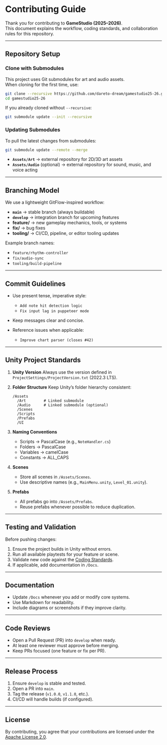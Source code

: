 # Contributing Guide

Thank you for contributing to **GameStudio (2025–2026)**.  
This document explains the workflow, coding standards, and collaboration rules for this repository.

---

## Repository Setup

### Clone with Submodules
This project uses Git submodules for art and audio assets.  
When cloning for the first time, use:

```bash
git clone --recursive https://github.com/dareto-dream/gamestudio25-26.git
cd gamestudio25-26
````

If you already cloned without `--recursive`:

```bash
git submodule update --init --recursive
```

### Updating Submodules

To pull the latest changes from submodules:

```bash
git submodule update --remote --merge
```

* **`Assets/Art`** → external repository for 2D/3D art assets
* **`Assets/Audio`** (optional) → external repository for sound, music, and voice acting

---

## Branching Model

We use a lightweight GitFlow-inspired workflow:

* **`main`** → stable branch (always buildable)
* **`develop`** → integration branch for upcoming features
* **feature/** → new gameplay mechanics, tools, or systems
* **fix/** → bug fixes
* **tooling/** → CI/CD, pipeline, or editor tooling updates

Example branch names:

* `feature/rhythm-controller`
* `fix/audio-sync`
* `tooling/build-pipeline`

---

## Commit Guidelines

* Use present tense, imperative style:

  * `Add note hit detection logic`
  * `Fix input lag in puppeteer mode`
* Keep messages clear and concise.
* Reference issues when applicable:

  * `Improve chart parser (closes #42)`

---

## Unity Project Standards

1. **Unity Version**
   Always use the version defined in `ProjectSettings/ProjectVersion.txt` (2022.3 LTS).

2. **Folder Structure**
   Keep Unity’s folder hierarchy consistent:

   ```
   /Assets
     /Art        # Linked submodule
     /Audio      # Linked submodule (optional)
     /Scenes
     /Scripts
     /Prefabs
     /UI
   ```

3. **Naming Conventions**

   * Scripts → PascalCase (e.g., `NoteHandler.cs`)
   * Folders → PascalCase
   * Variables → camelCase
   * Constants → ALL_CAPS

4. **Scenes**

   * Store all scenes in `/Assets/Scenes`.
   * Use descriptive names (e.g., `MainMenu.unity`, `Level_01.unity`).

5. **Prefabs**

   * All prefabs go into `/Assets/Prefabs`.
   * Reuse prefabs whenever possible to reduce duplication.

---

## Testing and Validation

Before pushing changes:

1. Ensure the project builds in Unity without errors.
2. Run all available playtests for your feature or scene.
3. Validate new code against the [Coding Standards](./code-style.md).
4. If applicable, add documentation in `/Docs`.

---

## Documentation

* Update `/Docs` whenever you add or modify core systems.
* Use Markdown for readability.
* Include diagrams or screenshots if they improve clarity.

---

## Code Reviews

* Open a Pull Request (PR) into `develop` when ready.
* At least one reviewer must approve before merging.
* Keep PRs focused (one feature or fix per PR).

---

## Release Process

1. Ensure `develop` is stable and tested.
2. Open a PR into `main`.
3. Tag the release (`v1.0.0`, `v1.1.0`, etc.).
4. CI/CD will handle builds (if configured).

---

## License

By contributing, you agree that your contributions are licensed under the [Apache License 2.0](../LICENSE).
